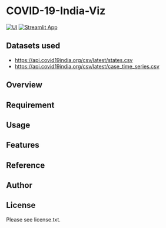 # COVID-19-India-Viz 

[![UI ](https://img.shields.io/badge/Deployed-%20---->-blue?style=for-the-badge&logo=appveyor)](https://share.streamlit.io/indrap24/covid-19-india-viz/main/dashborad.py)
[![Streamlit App](https://static.streamlit.io/badges/streamlit_badge_black_red.svg)](https://share.streamlit.io/indrap24/covid-19-india-viz/main/dashborad.py)

## Datasets used
- https://api.covid19india.org/csv/latest/states.csv
- https://api.covid19india.org/csv/latest/case_time_series.csv

## Overview


## Requirement


## Usage


## Features


## Reference


## Author


## License

Please see license.txt.
